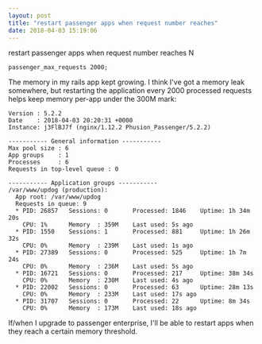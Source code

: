 ```yaml
---
layout: post
title: "restart passenger apps when request number reaches"
date: 2018-04-03 15:19:06
---
```


restart passenger apps when request number reaches N

```
passenger_max_requests 2000;
```

The memory in my rails app kept growing. I think I've got a memory leak
somewhere, but restarting the application every 2000 processed requests helps
keep memory per-app under the 300M mark:

```
Version : 5.2.2
Date    : 2018-04-03 20:20:31 +0000
Instance: j3FlBJ7f (nginx/1.12.2 Phusion_Passenger/5.2.2)

----------- General information -----------
Max pool size : 6
App groups    : 1
Processes     : 6
Requests in top-level queue : 0

----------- Application groups -----------
/var/www/updog (production):
  App root: /var/www/updog
  Requests in queue: 9
  * PID: 26857   Sessions: 0       Processed: 1846    Uptime: 1h 34m 20s
    CPU: 1%      Memory  : 359M    Last used: 5s ago
  * PID: 1550    Sessions: 1       Processed: 881     Uptime: 1h 26m 32s
    CPU: 0%      Memory  : 239M    Last used: 1s ago
  * PID: 27389   Sessions: 0       Processed: 525     Uptime: 1h 7m 24s
    CPU: 0%      Memory  : 236M    Last used: 5s ago
  * PID: 16721   Sessions: 0       Processed: 217     Uptime: 38m 34s
    CPU: 0%      Memory  : 230M    Last used: 4s ago
  * PID: 22002   Sessions: 0       Processed: 63      Uptime: 28m 13s
    CPU: 0%      Memory  : 233M    Last used: 17s ago
  * PID: 31707   Sessions: 0       Processed: 22      Uptime: 8m 34s
    CPU: 0%      Memory  : 173M    Last used: 18s ago
```

If/when I upgrade to passenger enterprise, I'll be able to restart apps when
they reach a certain memory threshold.
